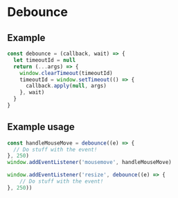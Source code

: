 # Debounce

## Example
```javascript
const debounce = (callback, wait) => {
  let timeoutId = null
  return (...args) => {
    window.clearTimeout(timeoutId)
    timeoutId = window.setTimeout(() => {
      callback.apply(null, args)
    }, wait)
  }
}
```

## Example usage

```javascript
const handleMouseMove = debounce((e) => {
  // Do stuff with the event!
}, 250)
window.addEventListener('mousemove', handleMouseMove)
```

```javascript
window.addEventListener('resize', debounce((e) => {
	// Do stuff with the event!
}, 250))
```

